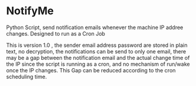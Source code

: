 # NotifyMe
Python Script, send notification emails whenever the machine IP addree changes. Designed to run as a Cron Job 


  This is version 1.0 , the sender email address password are stored in plain text, no decryption, the notifications can be send to only one email, there may be a gap between the notification email and the actual change time of the IP since the script is running as a cron, and no mechanism of run/wake once the IP changes. 
This Gap can be reduced according to the cron scheduling time. 
